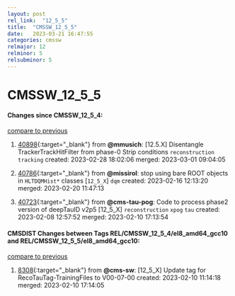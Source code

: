 ```yaml
---
layout: post
rel_link:  "12_5_5"
title:  "CMSSW_12_5_5"
date:   2023-03-21 16:47:55
categories: cmssw
relmajor: 12
relminor: 5
relsubminor: 5
---
```


# CMSSW_12_5_5
#### Changes since CMSSW_12_5_4:
[compare to previous](https://github.com/cms-sw/cmssw/compare/CMSSW_12_5_4...CMSSW_12_5_5)



1. [40898](http://github.com/cms-sw/cmssw/pull/40898){:target="_blank"}  from **@mmusich**: [12.5.X] Disentangle TrackerTrackHitFilter from phase-0 Strip conditions `reconstruction` `tracking` created: 2023-02-28 18:02:06 merged: 2023-03-01 09:04:05

2. [40786](http://github.com/cms-sw/cmssw/pull/40786){:target="_blank"}  from **@missirol**: stop using bare ROOT objects in `HLTDQMHist*` classes [`12_5_X`] `dqm` created: 2023-02-16 12:13:20 merged: 2023-02-20 11:47:13

3. [40723](http://github.com/cms-sw/cmssw/pull/40723){:target="_blank"}  from **@cms-tau-pog**: Code to process phase2 version of deepTauID v2p5 [12_5_X] `reconstruction` `xpog` `tau` created: 2023-02-08 12:57:52 merged: 2023-02-10 17:13:54

#### CMSDIST Changes between Tags REL/CMSSW_12_5_4/el8_amd64_gcc10 and REL/CMSSW_12_5_5/el8_amd64_gcc10:
[compare to previous](https://github.com/cms-sw/cmsdist/compare/REL/CMSSW_12_5_4/el8_amd64_gcc10...REL/CMSSW_12_5_5/el8_amd64_gcc10)



1. [8308](http://github.com/cms-sw/cmsdist/pull/8308){:target="_blank"}  from **@cms-sw**: [12_5_X] Update tag for RecoTauTag-TrainingFiles to V00-07-00 created: 2023-02-10 11:14:18 merged: 2023-02-10 17:14:05
